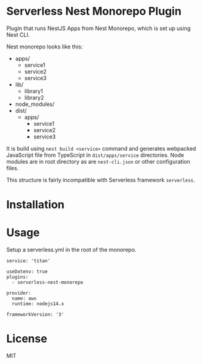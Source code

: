 # Serverless Nest Monorepo Plugin

Plugin that runs NestJS Apps from Nest Monorepo, which is set up using Nest CLI.

Nest monorepo looks like this:

- apps/
  - service1
  - service2
  - service3
- lib/
  - library1
  - library2
- node_modules/
- dist/
  - apps/
    - service1
    - service2
    - service3

It is build using `nest build <service>` command and generates webpacked JavaScript file from TypeScript in `dist/apps/service` directories. Node modules are in root directory as are `nest-cli.json` or other configuration files.

This structure is fairly incompatible with Serverless framework `serverless`.

# Installation

# Usage

Setup a serverless.yml in the root of the monorepo.

```
service: 'titan'

useDotenv: true
plugins:
  - serverless-nest-monorepo

provider:
  name: aws
  runtime: nodejs14.x

frameworkVersion: '3'
```




# License

MIT
